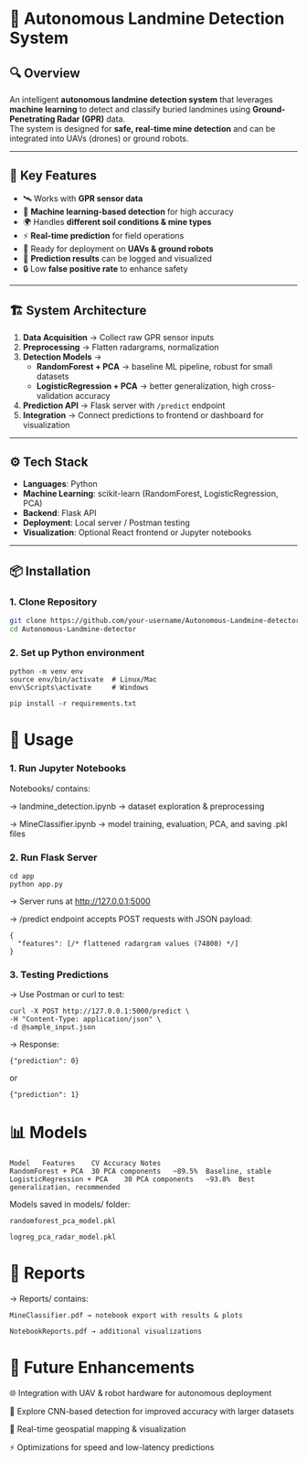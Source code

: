 # 🚀 Autonomous Landmine Detection System

## 🔍 Overview
An intelligent **autonomous landmine detection system** that leverages **machine learning** to detect and classify buried landmines using **Ground-Penetrating Radar (GPR)** data.  
The system is designed for **safe, real-time mine detection** and can be integrated into UAVs (drones) or ground robots.

---

## 🎯 Key Features
- 🛰️ Works with **GPR sensor data**  
- 🤖 **Machine learning-based detection** for high accuracy  
- 🌍 Handles **different soil conditions & mine types**  
- ⚡ **Real-time prediction** for field operations  
- 🚁 Ready for deployment on **UAVs & ground robots**  
- 📍 **Prediction results** can be logged and visualized  
- 🔒 Low **false positive rate** to enhance safety  

---

## 🏗️ System Architecture
1. **Data Acquisition** → Collect raw GPR sensor inputs  
2. **Preprocessing** → Flatten radargrams, normalization  
3. **Detection Models** →  
   - **RandomForest + PCA** → baseline ML pipeline, robust for small datasets  
   - **LogisticRegression + PCA** → better generalization, high cross-validation accuracy  
4. **Prediction API** → Flask server with `/predict` endpoint  
5. **Integration** → Connect predictions to frontend or dashboard for visualization  

---

## ⚙️ Tech Stack
- **Languages**: Python  
- **Machine Learning**: scikit-learn (RandomForest, LogisticRegression, PCA)  
- **Backend**: Flask API  
- **Deployment**: Local server / Postman testing  
- **Visualization**: Optional React frontend or Jupyter notebooks  

---

## 📦 Installation

### 1. Clone Repository
```bash
git clone https://github.com/your-username/Autonomous-Landmine-detector.git
cd Autonomous-Landmine-detector
```

### 2. Set up Python environment

```
python -m venv env
source env/bin/activate  # Linux/Mac
env\Scripts\activate     # Windows

pip install -r requirements.txt
```

# 🧪 Usage


### 1. Run Jupyter Notebooks

Notebooks/ contains:

-> landmine_detection.ipynb → dataset exploration & preprocessing

-> MineClassifier.ipynb → model training, evaluation, PCA, and saving .pkl files

### 2. Run Flask Server

```
cd app
python app.py
```

-> Server runs at http://127.0.0.1:5000

-> /predict endpoint accepts POST requests with JSON payload:
```
{
  "features": [/* flattened radargram values (74800) */]
}
```
### 3. Testing Predictions

-> Use Postman or curl to test:
```
curl -X POST http://127.0.0.1:5000/predict \
-H "Content-Type: application/json" \
-d @sample_input.json
```

-> Response:
```
{"prediction": 0}
```

or
```
{"prediction": 1}
```
# 📊 Models
```
Model	Features	CV Accuracy	Notes
RandomForest + PCA	30 PCA components	~89.5%	Baseline, stable
LogisticRegression + PCA	30 PCA components	~93.8%	Best generalization, recommended
```
Models saved in models/ folder:
```
randomforest_pca_model.pkl

logreg_pca_radar_model.pkl
```
# 📝 Reports

-> Reports/ contains:
```
MineClassifier.pdf → notebook export with results & plots

NotebookReports.pdf → additional visualizations
```
# 📌 Future Enhancements

🌐 Integration with UAV & robot hardware for autonomous deployment

🧠 Explore CNN-based detection for improved accuracy with larger datasets

📍 Real-time geospatial mapping & visualization

⚡ Optimizations for speed and low-latency predictions
